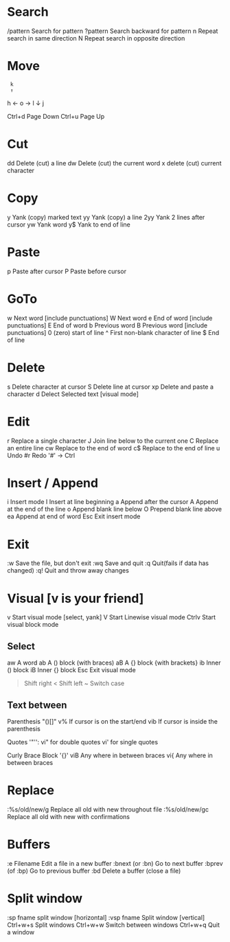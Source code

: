  Search
 ======
 /pattern   Search for pattern
 ?pattern   Search backward for pattern
 n   Repeat search in same direction
 N   Repeat search in opposite direction

 Move
 ====

     k
     ↑
 h ← o → l
     ↓
     j

 Ctrl+d Page Down
 Ctrl+u Page Up

 Cut
 ===
 dd  Delete (cut) a line
 dw  Delete (cut) the current word
 x   delete (cut) current character

 Copy
 ====
 y   Yank (copy) marked text
 yy  Yank (copy) a line
 2yy Yank 2 lines after cursor
 yw  Yank word
 y$  Yank to end of line

 Paste
 =====
 p   Paste after cursor
 P   Paste before cursor

 GoTo
 ====
 w  Next word [include punctuations]
 W  Next word
 e  End of word [include punctuations]
 E  End of word
 b  Previous word
 B  Previous word [include punctuations]
 0  (zero) start of line
 ^  First non-blank character of line
 $  End of line

 Delete
 ======
 s   Delete character at cursor
 S   Delete line at cursor
 xp  Delete and paste a character
 d   Delect Selected text [visual mode]

 Edit
 ====
 r   Replace a single character
 J   Join line below to the current one
 C   Replace an entire line
 cw  Replace to the end of word
 c$  Replace to the end of line
 u   Undo
 #r  Redo  '#' → Ctrl

 Insert / Append
 ===============
 i  Insert mode
 I  Insert at line beginning
 a  Append after the cursor
 A  Append at the end of the line
 o  Append blank line below
 O  Prepend blank line above
 ea  Append at end of word
 Esc Exit insert mode

 Exit
 ====
 :w  Save the file, but don't exit
 :wq Save and quit
 :q  Quit(fails if data has changed)
 :q! Quit and throw away changes

 Visual [v is your friend]
 ======
 v      Start visual mode [select, yank]
 V      Start Linewise visual mode
 Ctrlv  Start visual block mode

 Select
 ------
 aw     A word
 ab     A () block (with braces)
 aB     A {} block {with brackets}
 ib     Inner () block
 iB     Inner {} block
 Esc    Exit visual mode
 >   Shift right
 <   Shift left
 ~   Switch case

 Text between
 ------------
 Parenthesis "()[]"
 v%  If cursor is on the start/end
 vib If cursor is inside the parenthesis

 Quotes '"'':
 vi" for double quotes
 vi' for single quotes

 Curly Brace Block '{}'
 viB   Any where in between braces
 vi{   Any where in between braces

 Replace
 =======
 :%s/old/new/g  Replace all old with new
 throughout file
 :%s/old/new/gc Replace all old with new
 with confirmations

 Buffers
 =======
 :e Filename Edit a file in a new buffer
 :bnext (or :bn) Go to next buffer
 :bprev (of :bp) Go to previous buffer
 :bd  Delete a buffer (close a file)

 Split window
 ============
 :sp fname   split window [horizontal]
 :vsp fname  Split window [vertical]
 Ctrl+w+s  Split windows
 Ctrl+w+w  Switch between windows
 Ctrl+w+q  Quit a window

